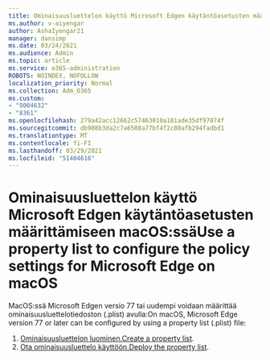 ```yaml
---
title: Ominaisuusluettelon käyttö Microsoft Edgen käytäntöasetusten määrittämiseen macOS:ssä
ms.author: v-aiyengar
author: AshaIyengar21
manager: dansimp
ms.date: 03/24/2021
ms.audience: Admin
ms.topic: article
ms.service: o365-administration
ROBOTS: NOINDEX, NOFOLLOW
localization_priority: Normal
ms.collection: Adm_O365
ms.custom:
- "9004632"
- "8361"
ms.openlocfilehash: 279a42acc12662c57463010a101ade35df97074f
ms.sourcegitcommit: db908b3da2c7a6508a77bf4f2c80afb294fadbd1
ms.translationtype: MT
ms.contentlocale: fi-FI
ms.lasthandoff: 03/29/2021
ms.locfileid: "51404616"
---
```

# <a name="use-a-property-list-to-configure-the-policy-settings-for-microsoft-edge-on-macos"></a><span data-ttu-id="f4217-102">Ominaisuusluettelon käyttö Microsoft Edgen käytäntöasetusten määrittämiseen macOS:ssä</span><span class="sxs-lookup"><span data-stu-id="f4217-102">Use a property list to configure the policy settings for Microsoft Edge on macOS</span></span>

<span data-ttu-id="f4217-103">MacOS:ssä Microsoft Edgen versio 77 tai uudempi voidaan määrittää ominaisuusluettelotiedoston (.plist) avulla:</span><span class="sxs-lookup"><span data-stu-id="f4217-103">On macOS, Microsoft Edge version 77 or later can be configured by using a property list (.plist) file:</span></span>

1. <span data-ttu-id="f4217-104">[Ominaisuusluettelon luominen.](https://go.microsoft.com/fwlink/?linkid=2134726)</span><span class="sxs-lookup"><span data-stu-id="f4217-104">[Create a property list](https://go.microsoft.com/fwlink/?linkid=2134726).</span></span>
1. <span data-ttu-id="f4217-105">[Ota ominaisuusluettelo käyttöön.](https://go.microsoft.com/fwlink/?linkid=2134727)</span><span class="sxs-lookup"><span data-stu-id="f4217-105">[Deploy the property list](https://go.microsoft.com/fwlink/?linkid=2134727).</span></span>
